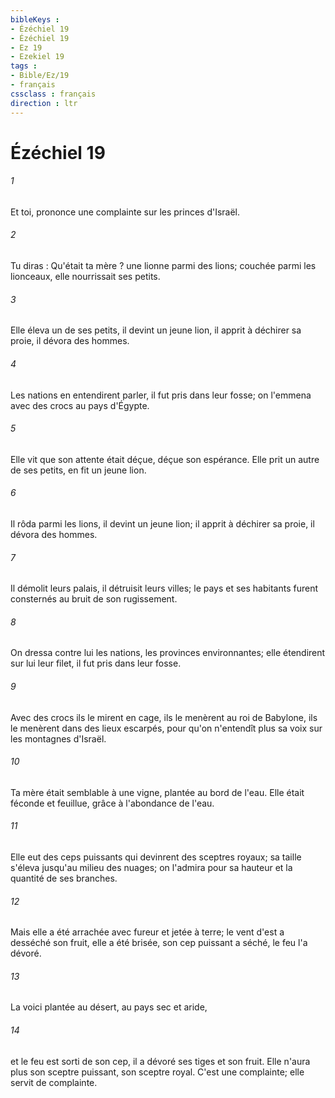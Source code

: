 ```yaml
---
bibleKeys : 
- Ézéchiel 19
- Ézéchiel 19
- Ez 19
- Ezekiel 19
tags : 
- Bible/Ez/19
- français
cssclass : français
direction : ltr
---
```


# Ézéchiel 19

###### 1
Et toi, prononce une complainte sur les princes d'Israël. 
###### 2
Tu diras : Qu'était ta mère ? une lionne parmi des lions; couchée parmi les lionceaux, elle nourrissait ses petits. 
###### 3
Elle éleva un de ses petits, il devint un jeune lion, il apprit à déchirer sa proie, il dévora des hommes. 
###### 4
Les nations en entendirent parler, il fut pris dans leur fosse; on l'emmena avec des crocs au pays d'Égypte. 
###### 5
Elle vit que son attente était déçue, déçue son espérance. Elle prit un autre de ses petits, en fit un jeune lion. 
###### 6
Il rôda parmi les lions, il devint un jeune lion; il apprit à déchirer sa proie, il dévora des hommes. 
###### 7
Il démolit leurs palais, il détruisit leurs villes; le pays et ses habitants furent consternés au bruit de son rugissement. 
###### 8
On dressa contre lui les nations, les provinces environnantes; elle étendirent sur lui leur filet, il fut pris dans leur fosse. 
###### 9
Avec des crocs ils le mirent en cage, ils le menèrent au roi de Babylone, ils le menèrent dans des lieux escarpés, pour qu'on n'entendît plus sa voix sur les montagnes d'Israël. 
###### 10
Ta mère était semblable à une vigne, plantée au bord de l'eau. Elle était féconde et feuillue, grâce à l'abondance de l'eau. 
###### 11
Elle eut des ceps puissants qui devinrent des sceptres royaux; sa taille s'éleva jusqu'au milieu des nuages; on l'admira pour sa hauteur et la quantité de ses branches. 
###### 12
Mais elle a été arrachée avec fureur et jetée à terre; le vent d'est a desséché son fruit, elle a été brisée, son cep puissant a séché, le feu l'a dévoré. 
###### 13
La voici plantée au désert, au pays sec et aride, 
###### 14
et le feu est sorti de son cep, il a dévoré ses tiges et son fruit. Elle n'aura plus son sceptre puissant, son sceptre royal. C'est une complainte; elle servit de complainte. 

